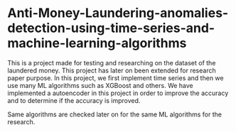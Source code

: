 # Anti-Money-Laundering-anomalies-detection-using-time-series-and-machine-learning-algorithms

This is a project made for testing and researching on the dataset of the laundered money. This project has later on been extended for research paper purpose. In this project, we first implement time series and then we use many ML algorithms such as XGBoost and others. We have implemented a autoencoder in this project in order to improve the accuracy and to determine if the accuracy is improved.

Same algorithms are checked later on for the same ML algorithms for the research.

